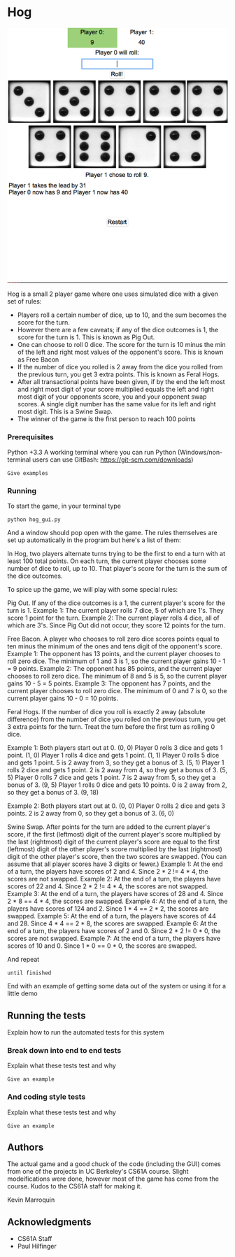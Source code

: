 # Hog


![alt text](https://github.com/kamcbk/GeneralProjects/blob/master/hog/HogGUI.png)

Hog is a small 2 player game where one uses simulated dice with a given set of rules: 

* Players roll a certain number of dice, up to 10, and the sum becomes the score for the turn.
* However there are a few caveats; if any of the dice outcomes is 1, the score for the turn is 1. This is known as Pig Out.
* One can choose to roll 0 dice. The score for the turn is 10 minus the min of the left and right most values of the opponent's score. This is known as Free Bacon
* If the number of dice you rolled is 2 away from the dice you rolled from the previous turn, you get 3 extra points. This is known as Feral Hogs.
* After all transactional points have been given, if by the end the left most and right most digit of your score multiplied equals the left and right most digit of your opponents score, you and your opponent swap scores. A single digit number has the same value for its left and right most digit. This is a Swine Swap.
* The winner of the game is the first person to reach 100 points


### Prerequisites

Python +3.3
A working terminal where you can run Python (Windows/non-terminal users can use GitBash: https://git-scm.com/downloads)

```
Give examples
```

### Running

To start the game, in your terminal type

```
python hog_gui.py
```
And a window should pop open with the game. The rules themselves are set up automatically in the program but here's a list of them:

In Hog, two players alternate turns trying to be the first to end a turn with at least 100 total points. On each turn, the current player chooses some number of dice to roll, up to 10. That player's score for the turn is the sum of the dice outcomes.

To spice up the game, we will play with some special rules:

Pig Out. If any of the dice outcomes is a 1, the current player's score for the turn is 1.
Example 1: The current player rolls 7 dice, 5 of which are 1's. They score 1 point for the turn.
Example 2: The current player rolls 4 dice, all of which are 3's. Since Pig Out did not occur, they score 12 points for the turn.

Free Bacon. A player who chooses to roll zero dice scores points equal to ten minus the minimum of the ones and tens digit of the opponent's score.
Example 1: The opponent has 13 points, and the current player chooses to roll zero dice. The minimum of 1 and 3 is 1, so the current player gains 10 - 1 = 9 points.
Example 2: The opponent has 85 points, and the current player chooses to roll zero dice. The minimum of 8 and 5 is 5, so the current player gains 10 - 5 = 5 points.
Example 3: The opponent has 7 points, and the current player chooses to roll zero dice. The minimum of 0 and 7 is 0, so the current player gains 10 - 0 = 10 points.

Feral Hogs. If the number of dice you roll is exactly 2 away (absolute difference) from the number of dice you rolled on the previous turn, you get 3 extra points for the turn. Treat the turn before the first turn as rolling 0 dice.

Example 1:
Both players start out at 0. (0, 0)
Player 0 rolls 3 dice and gets 1 point. (1, 0)
Player 1 rolls 4 dice and gets 1 point. (1, 1)
Player 0 rolls 5 dice and gets 1 point. 5 is 2 away from 3, so they get a bonus of 3. (5, 1)
Player 1 rolls 2 dice and gets 1 point. 2 is 2 away from 4, so they get a bonus of 3. (5, 5)
Player 0 rolls 7 dice and gets 1 point. 7 is 2 away from 5, so they get a bonus of 3. (9, 5)
Player 1 rolls 0 dice and gets 10 points. 0 is 2 away from 2, so they get a bonus of 3. (9, 18)

Example 2:
Both players start out at 0. (0, 0)
Player 0 rolls 2 dice and gets 3 points. 2 is 2 away from 0, so they get a bonus of 3. (6, 0)

Swine Swap. After points for the turn are added to the current player's score, if the first (leftmost) digit of the current player's score multiplied by the last (rightmost) digit of the current player's score are equal to the first (leftmost) digit of the other player's score multiplied by the last (rightmost) digit of the other player's score, then the two scores are swapped. (You can assume that all player scores have 3 digits or fewer.)
Example 1: At the end of a turn, the players have scores of 2 and 4. Since 2 * 2 != 4 * 4, the scores are not swapped.
Example 2: At the end of a turn, the players have scores of 22 and 4. Since 2 * 2 != 4 * 4, the scores are not swapped.
Example 3: At the end of a turn, the players have scores of 28 and 4. Since 2 * 8 == 4 * 4, the scores are swapped.
Example 4: At the end of a turn, the players have scores of 124 and 2. Since 1 * 4 == 2 * 2, the scores are swapped.
Example 5: At the end of a turn, the players have scores of 44 and 28. Since 4 * 4 == 2 * 8, the scores are swapped.
Example 6: At the end of a turn, the players have scores of 2 and 0. Since 2 * 2 != 0 * 0, the scores are not swapped.
Example 7: At the end of a turn, the players have scores of 10 and 0. Since 1 * 0 == 0 * 0, the scores are swapped.



And repeat

```
until finished
```

End with an example of getting some data out of the system or using it for a little demo

## Running the tests

Explain how to run the automated tests for this system

### Break down into end to end tests

Explain what these tests test and why

```
Give an example
```

### And coding style tests

Explain what these tests test and why

```
Give an example
```

## Authors

The actual game and a good chuck of the code (including the GUI) comes from one of the projects in UC Berkeley's CS61A course. Slight modeifications were done, however most of the game has come from the course. Kudos to the CS61A staff for making it.

Kevin Marroquin


## Acknowledgments

* CS61A Staff
* Paul Hilfinger


